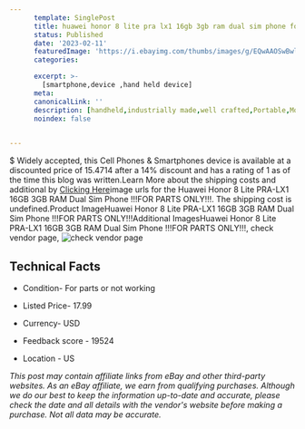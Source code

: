 ```yaml
---
      template: SinglePost
      title: huawei honor 8 lite pra lx1 16gb 3gb ram dual sim phone for parts only 
      status: Published
      date: '2023-02-11'
      featuredImage: 'https://i.ebayimg.com/thumbs/images/g/EQwAAOSwBwlg4GCC/s-l225.jpg'
      categories: 

      excerpt: >-
        [smartphone,device ,hand held device]
      meta:
      canonicalLink: ''
      description: [handheld,industrially made,well crafted,Portable,Mobile,Compact,Convenient,Lightweight,Maneuverable,Man-portable,Miniature,Carriable,Hand-held,Light,Holdable,Transportable,Mobile device,Pocket-sized,On-the-go,Wireless,Cordless,Compact size,Convenient size, smartphone,device ,hand held device]
      noindex: false

        
---
```

$
    Widely accepted, this Cell Phones & Smartphones device is available at a discounted price of 15.4714 after a 14% discount and has a rating of 1 as of the time this blog was written.Learn More about the shipping costs and additional by [Clicking Here](https://www.ebay.com/itm/284512528746?hash=item423e44a96a%3Ag%3AEQwAAOSwBwlg4GCC&mkevt=1&mkcid=1&mkrid=711-53200-19255-0&campid=%253CePNCampaignId%253E&customid=%253CreferenceId%253E&toolid=10049)image urls for the Huawei Honor 8 Lite PRA-LX1 16GB 3GB RAM Dual Sim Phone !!!FOR PARTS ONLY!!!. The shipping cost is undefined.Product ImageHuawei Honor 8 Lite PRA-LX1 16GB 3GB RAM Dual Sim Phone !!!FOR PARTS ONLY!!!Additional ImagesHuawei Honor 8 Lite PRA-LX1 16GB 3GB RAM Dual Sim Phone !!!FOR PARTS ONLY!!!, check vendor page, ![check vendor page](https://origin-galleryplus.ebayimg.com/ws/web/284512528746_2_0_1/225x225.jpg,https://origin-galleryplus.ebayimg.com/ws/web/284512528746_3_0_1/225x225.jpg,https://origin-galleryplus.ebayimg.com/ws/web/284512528746_4_0_1/225x225.jpg,https://origin-galleryplus.ebayimg.com/ws/web/284512528746_5_0_1/225x225.jpg,https://origin-galleryplus.ebayimg.com/ws/web/284512528746_6_0_1/225x225.jpg,https://origin-galleryplus.ebayimg.com/ws/web/284512528746_7_0_1/225x225.jpg,https://origin-galleryplus.ebayimg.com/ws/web/284512528746_8_0_1/225x225.jpg,https://origin-galleryplus.ebayimg.com/ws/web/284512528746_9_0_1/225x225.jpg,https://origin-galleryplus.ebayimg.com/ws/web/284512528746_10_0_1/225x225.jpg)
    
    

 ## Technical Facts 



     
      

 - Condition- For parts or not working 


      

 - Listed Price- 17.99 


      

 - Currency- USD 


      

 - Feedback score - 19524 


      

 - Location - US 


      
      

 *_This post may contain affiliate links from eBay and other third-party websites. As an eBay affiliate, we earn from qualifying purchases. Although we do our best to keep the information up-to-date and accurate, please check the date and all details with the vendor's website before making a purchase. Not all data may be accurate._*



    
    
    
    
    